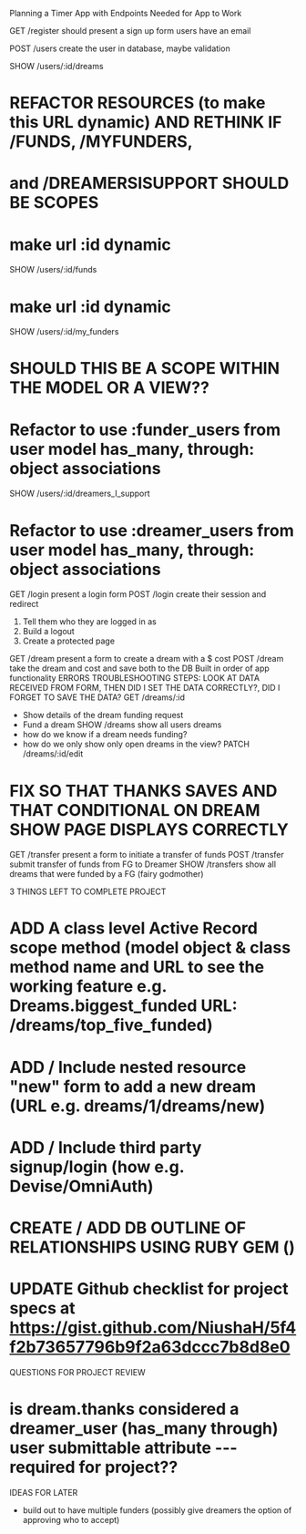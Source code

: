 Planning a Timer App with Endpoints Needed for App to Work

GET /register
  should present a sign up form
  users have an email

POST /users
  create the user in database, maybe validation

SHOW /users/:id/dreams
  # REFACTOR RESOURCES (to make this URL dynamic) AND RETHINK IF /FUNDS, /MYFUNDERS, 
  #   and /DREAMERSISUPPORT SHOULD BE SCOPES
  # make url :id dynamic

SHOW /users/:id/funds
  # make url :id dynamic

SHOW /users/:id/my_funders
  # SHOULD THIS BE A SCOPE WITHIN THE MODEL OR A VIEW??
  # Refactor to use :funder_users from user model has_many, through: object associations

SHOW /users/:id/dreamers_I_support
  # Refactor to use :dreamer_users from user model has_many, through: object associations



GET /login
  present a login form
POST /login
  create their session and redirect
  1. Tell them who they are logged in as
  2. Build a logout
  3. Create a protected page

GET /dream
  present a form to create a dream with a $ cost
POST /dream
  take the dream and cost and save both to the DB
  Built in order of app functionality
  ERRORS TROUBLESHOOTING STEPS: LOOK AT DATA RECEIVED FROM FORM, THEN DID I SET THE DATA CORRECTLY?, DID I FORGET TO SAVE THE DATA? 
GET /dreams/:id
  - Show details of the dream funding request
  - Fund a dream
SHOW /dreams
  show all users dreams
  - how do we know if a dream needs funding?
  - how do we only show only open dreams in the view?
PATCH /dreams/:id/edit
# FIX SO THAT THANKS SAVES AND THAT CONDITIONAL ON DREAM SHOW PAGE DISPLAYS CORRECTLY

GET /transfer
  present a form to initiate a transfer of funds
POST /transfer     
  submit transfer of funds from FG to Dreamer
SHOW /transfers
  show all dreams that were funded by a FG (fairy godmother)



3 THINGS LEFT TO COMPLETE PROJECT
  # ADD A class level Active Record scope method (model object & class method name and URL to see the working feature e.g. Dreams.biggest_funded URL: /dreams/top_five_funded)
    
  # ADD / Include nested resource "new" form to add a new dream (URL e.g. dreams/1/dreams/new) 
    
  # ADD / Include third party signup/login (how e.g. Devise/OmniAuth)

  # CREATE / ADD DB OUTLINE OF RELATIONSHIPS USING RUBY GEM ()

  # UPDATE Github checklist for project specs at https://gist.github.com/NiushaH/5f4f2b73657796b9f2a63dccc7b8d8e0



QUESTIONS FOR PROJECT REVIEW
  # is dream.thanks considered a dreamer_user (has_many through) user submittable attribute --- required for project??



IDEAS FOR LATER
  *  build out to have multiple funders (possibly give dreamers the option of approving who to accept)

